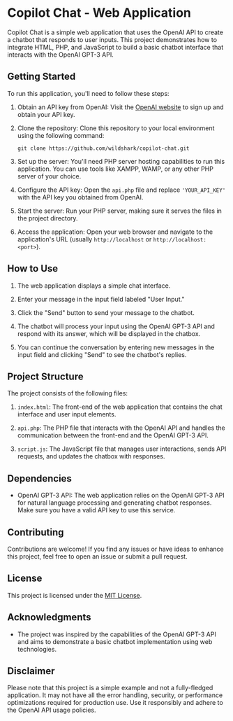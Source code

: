 # Copilot Chat - Web Application

Copilot Chat is a simple web application that uses the OpenAI API to create a chatbot that responds to user inputs. This project demonstrates how to integrate HTML, PHP, and JavaScript to build a basic chatbot interface that interacts with the OpenAI GPT-3 API.

## Getting Started

To run this application, you'll need to follow these steps:

1. Obtain an API key from OpenAI: Visit the [OpenAI website](https://beta.openai.com/signup/) to sign up and obtain your API key.

2. Clone the repository: Clone this repository to your local environment using the following command:
   ```
   git clone https://github.com/wildshark/copilot-chat.git
   ```

3. Set up the server: You'll need PHP server hosting capabilities to run this application. You can use tools like XAMPP, WAMP, or any other PHP server of your choice.

4. Configure the API key: Open the `api.php` file and replace `'YOUR_API_KEY'` with the API key you obtained from OpenAI.

5. Start the server: Run your PHP server, making sure it serves the files in the project directory.

6. Access the application: Open your web browser and navigate to the application's URL (usually `http://localhost` or `http://localhost:<port>`).

## How to Use

1. The web application displays a simple chat interface.

2. Enter your message in the input field labeled "User Input."

3. Click the "Send" button to send your message to the chatbot.

4. The chatbot will process your input using the OpenAI GPT-3 API and respond with its answer, which will be displayed in the chatbox.

5. You can continue the conversation by entering new messages in the input field and clicking "Send" to see the chatbot's replies.

## Project Structure

The project consists of the following files:

1. `index.html`: The front-end of the web application that contains the chat interface and user input elements.

2. `api.php`: The PHP file that interacts with the OpenAI API and handles the communication between the front-end and the OpenAI GPT-3 API.

3. `script.js`: The JavaScript file that manages user interactions, sends API requests, and updates the chatbox with responses.

## Dependencies

- OpenAI GPT-3 API: The web application relies on the OpenAI GPT-3 API for natural language processing and generating chatbot responses. Make sure you have a valid API key to use this service.

## Contributing

Contributions are welcome! If you find any issues or have ideas to enhance this project, feel free to open an issue or submit a pull request.

## License

This project is licensed under the [MIT License](LICENSE).

## Acknowledgments

- The project was inspired by the capabilities of the OpenAI GPT-3 API and aims to demonstrate a basic chatbot implementation using web technologies.

## Disclaimer

Please note that this project is a simple example and not a fully-fledged application. It may not have all the error handling, security, or performance optimizations required for production use. Use it responsibly and adhere to the OpenAI API usage policies.
